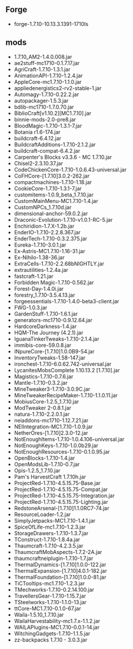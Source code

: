 ## Forge
- forge-1.7.10-10.13.3.1391-1710ls

## mods
- 1.7.10_AM2-1.4.0.008.jar
- ae2stuff-mc1710-0.1.7.17.jar
- AgriCraft-1.7.10-1.3.1.jar
- AnimationAPI-1.7.10-1.2.4.jar
- AppleCore-mc1.7.10-1.1.0.jar
- appliedenergistics2-rv2-stable-1.jar
- Automagy-1.7.10-0.22.2.jar
- autopackager-1.5.3.jar
- bdlib-mc1710-1.7.0.70.jar
- BiblioCraft[v1.10.2][MC1.7.10].jar
- binnie-mods-2.0-pre8.jar
- BloodMagic-1.7.10-1.3.1-7.jar
- Botania r1.6-174.jar
- buildcraft-6.4.12.jar
- BuildcraftAdditions-1.7.10-2.1.2.jar
- buildcraft-compat-6.4.2.jar
- Carpenter's Blocks v3.3.6 - MC 1.7.10.jar
- Chisel2-2.3.10.37.jar
- CodeChickenCore-1.7.10-1.0.6.43-universal.jar
- CoFHCore-[1.7.10]3.0.2-262.jar
- compactmachines-1.7.10-1.18.jar
- CookieCore-1.7.10-1.3.1-7.jar
- customitems-1.0.9_beta_1.7.10.jar
- CustomMainMenu-MC1.7.10-1.4.jar
- CustomNPCs_1.7.10d.jar
- dimensional-anchor-59.0.2.jar
- Draconic-Evolution-1.7.10-v1.0.1-RC-5.jar
- Enchiridion-1.7.X-1.2b.jar
- EnderIO-1.7.10-2.2.8.367.jar
- EnderTech-1.7.10-0.3.2.375.jar
- Eureka-1.7.10-3.0.1.jar
- Ex-Astris-MC1.7.10-1.16-31.jar
- Ex-Nihilo-1.38-36.jar
- ExtraCells-1.7.10-2.2.68bNIGHTLY.jar
- extrautilities-1.2.4a.jar
- fastcraft-1.21.jar
- Forbidden Magic-1.7.10-0.562.jar
- Forest-Day-1.4.0i.jar
- forestry_1.7.10-3.5.4.13.jar
- forgeessentials-1.7.10-1.4.0-beta3-client.jar
- FWG-1.0.3.jar
- GardenStuff-1.7.10-1.6.1.jar
- generators-mc1710-0.9.12.64.jar
- HardcoreDarkness-1.4.jar
- HQM-The Journey (4.2.1).jar
- IguanaTinkerTweaks-1.7.10-2.1.4.jar
- immibis-core-59.0.8.jar
- INpureCore-[1.7.10]1.0.0B9-54.jar
- InventoryTweaks-1.58-147.jar
- ironchest-1.7.10-6.0.62.742-universal.jar
- LycanitesMobsComplete 1.10.13.2 [1.7.10].jar
- Magistics-1.7.10-0.7.6.jar
- Mantle-1.7.10-0.3.2.jar
- MineTweaker3-1.7.10-3.0.9C.jar
- MineTweakerRecipeMaker-1.7.10-1.1.0.11.jar
- MobiusCore-1.2.5_1.7.10.jar
- ModTweaker 2-0.8.1.jar
- natura-1.7.10-2.2.0.1.jar
- neiaddons-mc1710-1.12.7.21.jar
- NEIIntegration-MC1.7.10-1.0.9.jar
- NetherOres-[1.7.10]2.3.0-12.jar
- NotEnoughItems-1.7.10-1.0.4.106-universal.jar
- NotEnoughKeys-1.7.10-1.0.0b29.jar
- NotEnoughResources-1.7.10-0.1.0.95.jar
- OpenBlocks-1.7.10-1.4.jar
- OpenModsLib-1.7.10-0.7.jar
- Opis-1.2.5_1.7.10.jar
- Pam's HarvestCraft 1.7.10h.jar
- ProjectRed-1.7.10-4.5.15.75-Base.jar
- ProjectRed-1.7.10-4.5.15.75-Compat.jar
- ProjectRed-1.7.10-4.5.15.75-Integration.jar
- ProjectRed-1.7.10-4.5.15.75-Lighting.jar
- RedstoneArsenal-[1.7.10]1.1.0RC7-74.jar
- ResourceLoader-1.2.jar
- SimplyJetpacks-MC1.7.10-1.4.1.jar
- SpiceOfLife-mc1.7.10-1.2.3.jar
- StorageDrawers-1.7.10-1.3.7.jar
- TConstruct-1.7.10-1.8.4a.jar
- Thaumcraft-1.7.10-4.2.3.5.jar
- ThaumcraftMobAspects-1.7.2-2A.jar
- thaumcraftneiplugin-1.7.10-1.7.jar
- ThermalDynamics-[1.7.10]1.0.0-122.jar
- ThermalExpansion-[1.7.10]4.0.1-182.jar
- ThermalFoundation-[1.7.10]1.0.0-81.jar
- TiCTooltips-mc1.7.10-1.2.3.jar
- TMechworks-1.7.10-0.2.14.100.jar
- TravellersGear-1.7.10-1.15.7.jar
- TSteelworks-1.7.10-1.1.0-13.jar
- ttCore-MC1.7.10-0.1.0-67.jar
- Waila-1.5.10_1.7.10.jar
- WailaHarvestability-mc1.7.x-1.1.2.jar
- WAILAPlugins-MC1.7.10-0.0.1-14.jar
- WitchingGadgets-1.7.10-1.1.5.jar
- zz-backpacks 1.7.10 - 3.0.3.jar
